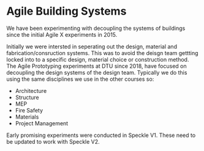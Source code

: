 # Agile Building Systems

We have been experimenting with decoupling the systems of buildings since the initial Agile X experiments in 2015.

Initially we were intersted in seperating out the design, material and fabrication/consruction systems.
This was to avoid the deisgn team gettting locked into to a specific design, material choice or construction method.
The Agile Prototyping experiments at DTU since 2018, have focused on decoupling the design systems of the design team. Typically we do this using the same disciplines we use in the other courses so:

* Architecture
* Structure
* MEP
* Fire Safety
* Materials
* Project Management

Early promising experiments were conducted in Speckle V1. These need to be updated to work with Speckle V2.
